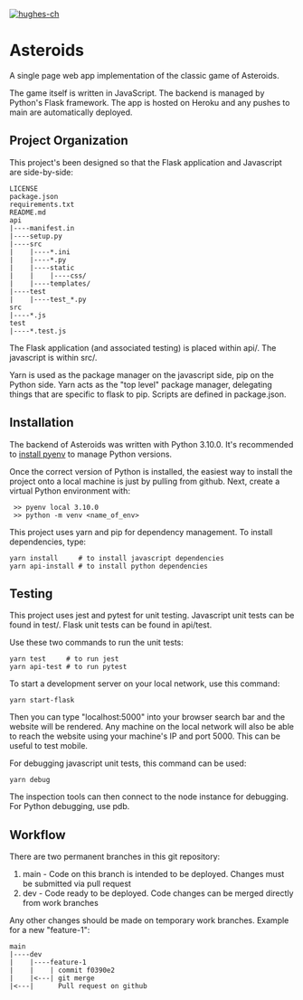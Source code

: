 [![hughes-ch](https://circleci.com/gh/hughes-ch/asteroids.svg?style=shield)](https://app.circleci.com/pipelines/github/hughes-ch/asteroids)

# Asteroids
A single page web app implementation of the classic game of Asteroids.

The game itself is written in JavaScript. The backend is managed by Python's Flask framework. The app is hosted on Heroku and any pushes to main are automatically deployed.

## Project Organization
This project's been designed so that the Flask application and Javascript are side-by-side:

    LICENSE
    package.json
    requirements.txt
    README.md
    api
    |----manifest.in
    |----setup.py
    |----src
    |    |----*.ini
    |    |----*.py
    |    |----static
    |    |    |----css/
    |    |----templates/
    |----test
    |    |----test_*.py
    src
    |----*.js
    test
    |----*.test.js
    
The Flask application (and associated testing) is placed within api/. The javascript is within src/.
    
Yarn is used as the package manager on the javascript side, pip on the Python side. Yarn acts as the "top level" package manager, delegating things that are specific to flask to pip. Scripts are defined in package.json. 

## Installation
The backend of Asteroids was written with Python 3.10.0. It's recommended to
[install pyenv](https://realpython.com/intro-to-pyenv/#installing-pyenv) to manage Python versions.

Once the correct version of Python is installed, the easiest way to install the project onto a local
machine is just by pulling from github. Next, create a virtual Python environment with:

     >> pyenv local 3.10.0
     >> python -m venv <name_of_env>
  
This project uses yarn and pip for dependency management. To install dependencies, type:

    yarn install     # to install javascript dependencies
    yarn api-install # to install python dependencies
  
## Testing 
This project uses jest and pytest for unit testing. Javascript unit tests can be found in test/. 
Flask unit tests can be found in api/test. 

Use these two commands to run the unit tests:

    yarn test     # to run jest
    yarn api-test # to run pytest
    
To start a development server on your local network, use this command:

    yarn start-flask

Then you can type "localhost:5000" into your browser search bar and the website will be rendered.
Any machine on the local network will also be able to reach the website using your machine's IP and
port 5000. This can be useful to test mobile.

For debugging javascript unit tests, this command can be used:

    yarn debug
    
The inspection tools can then connect to the node instance for debugging. For Python debugging, use
pdb. 
  
## Workflow
There are two permanent branches in this git repository:
1. main - Code on this branch is intended to be deployed. Changes must be submitted via pull request
2. dev - Code ready to be deployed. Code changes can be merged directly from work branches

Any other changes should be made on temporary work branches. Example for a new "feature-1":
  
    main
    |----dev
    |    |----feature-1
    |    |    | commit f0390e2
    |    |<---| git merge
    |<---|      Pull request on github
  
